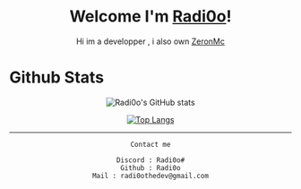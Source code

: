 <div align="center">


<h1>Welcome I'm <a href="https://www.github.com/Radi0o">Radi0o</a>!</h1>
  Hi im a developper , i also own <a href="https://zeronmc.ml">ZeronMc</a> 
                                                                                   
</div>



<h1>Github Stats</h1>
<div align="center">
 
![Radi0o's GitHub stats](https://github-readme-stats.vercel.app/api?username=Radi0o&show_icons=true&theme=vision-friendly-dark)

[![Top Langs](https://github-readme-stats.vercel.app/api/top-langs/?username=Radi0o)](https://github.com/anuraghazra/github-readme-stats)

---

</details>

```text
Contact me

Discord : Radi0o#
Github : Radi0o
Mail : radi0othedev@gmail.com
```

